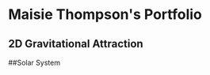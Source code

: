 # Maisie Thompson's Portfolio
## 2D Gravitational Attraction

<script src="processing.min.js"></script>
<canvas data-processing-sources="keplers_laws_2.pde"></canvas>



##Solar System
<canvas data-processing-sources="solar_system.pde"></canvas>
